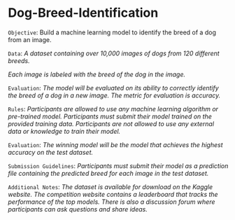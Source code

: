 # Dog-Breed-Identification


`Objective`:
Build a machine learning model to identify the breed of a dog from an image.

`Data`:
*A dataset containing over 10,000 images of dogs from 120 different breeds.*

*Each image is labeled with the breed of the dog in the image.*

`Evaluation`:
*The model will be evaluated on its ability to correctly identify the breed of a dog in a new image.*
*The metric for evaluation is accuracy.*

`Rules`:
*Participants are allowed to use any machine learning algorithm or pre-trained model.*
*Participants must submit their model trained on the provided training data.*
*Participants are not allowed to use any external data or knowledge to train their model.*

`Evaluation`:
*The winning model will be the model that achieves the highest accuracy on the test dataset.*

`Submission Guidelines`:
*Participants must submit their model as a prediction file containing the predicted breed for each image in the test dataset.*

`Additional Notes`:
*The dataset is available for download on the Kaggle website.*
*The competition website contains a leaderboard that tracks the performance of the top models.*
*There is also a discussion forum where participants can ask questions and share ideas.*
